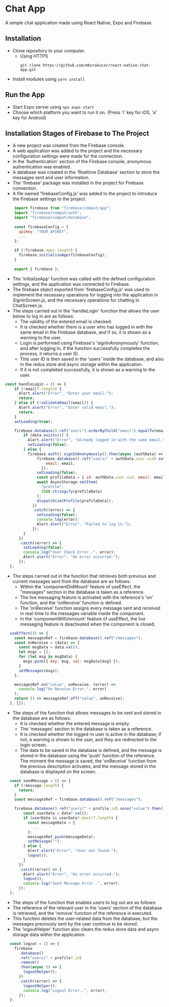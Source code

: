 # Chat App

A simple chat application made using React Native, Expo and Firebase.


## Installation

- Clone repository to your computer.
  - Using HTTPS
    ```
    git clone https://github.com/mburakucar/react-native-chat-app.git
    ```
- Install modules using ```yarn install```

## Run the App

- Start Expo server using ```npx expo start```
- Choose which platform you want to run it on. (Press 'i' key for iOS, 'a' key for Android)

## Installation Stages of Firebase to The Project

- A new project was created from the Firebase console.
- A web application was added to the project and the necessary configuration settings were made for the connection.
- In the 'Authentication' section of the Firebase console, anonymous authentication was enabled.
- A database was created in the 'Realtime Database' section to store the messages sent and user information.
- The 'firebase' package was installed in the project for Firebase connection.
- A file named 'firebaseConfig.js' was added to the project to introduce the Firebase settings to the project.
```js
    import firebase from "firebase/compat/app";
    import "firebase/compat/auth";
    import "firebase/compat/database";
    
    const firebaseConfig = {
      apiKey: "YOUR_APIKEY",
      ...
    };
    
    if (!firebase.apps.length) {
      firebase.initializeApp(firebaseConfig);
    }
    
    export { firebase };

```
- The 'initializeApp' function was called with the defined configuration settings, and the application was connected to Firebase.
- The firebase object exported from 'firebaseConfig.js' was used to implement the necessary operations for logging into the application in SignInScreen.js, and the necessary operations for chatting in ChatScreen.js.
- The steps carried out in the 'handleLogin' function that allows the user below to log in are as follows:
  - The validity of the entered email is checked.
  - It is checked whether there is a user who has logged in with the same email in the Firebase database, and if so, it is shown as a warning to the user.
  - Login is performed using Firebase's 'signInAnonymously' function, and after logging in, if the function successfully completes the process, it returns a user ID.
  - This user ID is then saved in the 'users' inside the database, and also in the redux store and async storage within the application.
  - If it is not completed successfully, it is shown as a warning to the user.
```js
const handleLogin = () => {
    if (!email?.length) {
      Alert.alert("Error", "Enter your email.");
      return;
    } else if (!validateEmail(email)) {
      Alert.alert("Error", "Enter valid email.");
      return;
    }
    setLoading(true);

    firebase.database().ref("users").orderByChild("email").equalTo(email).once("value", (data) => {
        if (data.exists()) {
          Alert.alert("Error", "Already logged in with the same email.");
          setLoading(false);
        } else {
          firebase.auth().signInAnonymously().then(async (authData) => {
              firebase.database().ref("users/" + authData.user.uid).set({
                  email: email,
                });
              setLoading(false);
              const profileData = { id: authData.user.uid, email: email };
              await AsyncStorage.setItem(
                "profile",
                JSON.stringify(profileData)
              );
              dispatch(setProfile(profileData));
            })
            .catch((error) => {
              setLoading(false);
              console.log(error);
              Alert.alert("Error", "Failed to log in.");
            });
        }
      })
      .catch((error) => {
        setLoading(false);
        console.log("User Check Error..", error);
        Alert.alert("Error", "An error occurred.");
      });
  };
```
- The steps carried out in the function that retrieves both previous and current messages sent from the database are as follows:
  - Within the 'componentDidMount' feature of useEffect, the "messages" section in the database is taken as a reference.
  - The live messaging feature is activated with the reference's 'on' function, and the 'onReceive' function is defined.
  - The 'onReceive' function assigns every message sent and received in real-time to the messages variable inside the component.
  - In the 'componentWillUnmount' feature of useEffect, the live messaging feature is deactivated when the component is closed.
```js
  useEffect(() => {
    const messagesRef = firebase.database().ref("/messages");
    const onReceive = (data) => {
      const msgData = data.val();
      let msgs = [];
      for (let msg in msgData) {
        msgs.push({ key: msg, val: msgData[msg] });
      }
      setMessages(msgs);
    };

    messagesRef.on("value", onReceive, (error) =>
      console.log("On Receive Error.", error)
    );
    return () => messagesRef.off("value", onReceive);
  }, []);
```
- The steps of the function that allows messages to be sent and stored in the database are as follows:
  - It is checked whether the entered message is empty.
  - The 'messages' section in the database is taken as a reference.
  - It is checked whether the logged-in user is active in the database; if not, a warning is shown to the user, and they are redirected to the login screen.
  - The data to be saved in the database is defined, and the message is stored in the database using the 'push' function of the reference. The moment the message is saved, the 'onReceive' function from the previous description activates, and the message stored in the database is displayed on the screen.
```js
  const sendMessage = () => {
    if (!message.length) {
      return;
    }
    const messagesRef = firebase.database().ref("/messages");

    firebase.database().ref("users/" + profile.id).once("value").then((data) => {
        const userData = data?.val();
        if (userData && userData?.email?.length) {
          const messageData = {
            ...
          };
          messagesRef.push(messageData);
          setMessage("");
        } else {
          Alert.alert("Error", "User not found.");
          logout();
        }
      })
      .catch((error) => {
        Alert.alert("Error", "An error occurred.");
        logout();
        console.log("Send Message Error..", error);
      });
  };
```
- The steps of the function that enables users to log out are as follows:
 - The reference of the relevant user in the 'users' section of the database is retrieved, and the 'remove' function of the reference is executed.
 - This function deletes the user-related data from the database, but the messages previously sent by the user continue to be stored.
 - The 'logoutHelper' function also clears the redux store data and async storage data within the application.
```js
  const logout = () => {
    firebase
      .database()
      .ref("users/" + profile?.id)
      .remove()
      .then(async () => {
        logoutHelper();
      })
      .catch((error) => {
        logoutHelper();
        console.log("Logout Error..", error);
      });
  };
```
